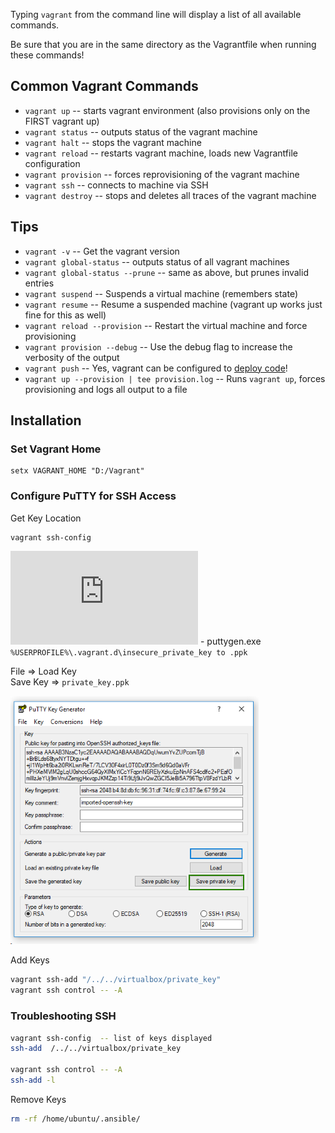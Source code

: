 Typing `vagrant` from the command line will display a list of all available commands.

Be sure that you are in the same directory as the Vagrantfile when running these commands!

## Common Vagrant Commands
- `vagrant up`          -- starts vagrant environment (also provisions only on the FIRST vagrant up)
- `vagrant status`      -- outputs status of the vagrant machine
- `vagrant halt`        -- stops the vagrant machine
- `vagrant reload`      -- restarts vagrant machine, loads new Vagrantfile configuration
- `vagrant provision`   -- forces reprovisioning of the vagrant machine
- `vagrant ssh`         -- connects to machine via SSH
- `vagrant destroy`     -- stops and deletes all traces of the vagrant machine

## Tips
- `vagrant -v`                    -- Get the vagrant version
- `vagrant global-status`         -- outputs status of all vagrant machines
- `vagrant global-status --prune` -- same as above, but prunes invalid entries
- `vagrant suspend`               -- Suspends a virtual machine (remembers state)
- `vagrant resume`                -- Resume a suspended machine (vagrant up works just fine for this as well)
- `vagrant reload --provision`    -- Restart the virtual machine and force provisioning
- `vagrant provision --debug`     -- Use the debug flag to increase the verbosity of the output
- `vagrant push`                  -- Yes, vagrant can be configured to [deploy code](http://docs.vagrantup.com/v2/push/index.html)!
- `vagrant up --provision | tee provision.log`  -- Runs `vagrant up`, forces provisioning and logs all output to a file

## Installation

### Set Vagrant Home
```
setx VAGRANT_HOME "D:/Vagrant"
```

### Configure PuTTY for SSH Access

Get Key Location
```bash
vagrant ssh-config
```
![PuttyKey Generator](http://www.chiark.greenend.org.uk/~sgtatham/putty/latest.html) -  puttygen.exe   
`%USERPROFILE%\.vagrant.d\insecure_private_key to .ppk` 

File => Load Key   
Save Key => `private_key.ppk`      

![PuttyGen](PuttyKey.png)

Add Keys 
```bash
vagrant ssh-add "/../../virtualbox/private_key"
vagrant ssh control -- -A
```
### Troubleshooting SSH

```bash
vagrant ssh-config  -- list of keys displayed
ssh-add  /../../virtualbox/private_key

vagrant ssh control -- -A
ssh-add -l
```

Remove Keys    
```bash
rm -rf /home/ubuntu/.ansible/
```